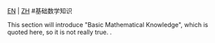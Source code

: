 [EN](./introduction.md) | [ZH](./introduction-zh.md)
#基础数学知识


This section will introduce &quot;Basic Mathematical Knowledge&quot;, which is quoted here, so it is not really true. .